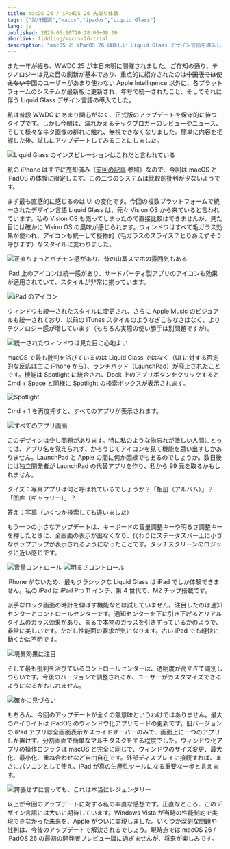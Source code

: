 ```yaml
---
title: macOS 26 / iPadOS 26 先取り体験
tags: ["試行錯誤","macos","ipados","Liquid Glass"]
lang: ja
published: 2025-06-10T20:18:00+08:00
abbrlink: fiddling/macos-26-trial
description: "macOS と iPadOS 26 は新しい Liquid Glass デザイン言語を導入し、インターフェースのスタイルが一新されました。アイコンやウィンドウの効果はよりモダンになり、特に iPad 上で実現されたウィンドウ化アプリモードは、生産性ツールへの転換を象徴しています。しかし、透明なコントロールセンターやランチパッドの統合など、一部のデザインは議論を呼び、ユーザー体験のさらなる改善が求められています。今回のアップデートには課題もありますが、将来の発展の基盤を築くものであり、期待が持てます。"
---
```


また一年が経ち、WWDC 25 が本日未明に開催されました。ご存知の通り、テクノロジーは見た目の刷新が基本であり、重点的に紹介されたのは<del>中国版では使えない</del>中国のユーザーがあまり使わない Apple Intelligence 以外に、各プラットフォームのシステムが最新版に更新され、年号で統一されたこと、そしてそれに伴う Liquid Glass デザイン言語の導入でした。

私は普段 WWDC にあまり関心がなく、正式版のアップデートを保守的に待つタイプです。しかし今朝は、溢れかえるテックブロガーのレビューやニュース、そして様々なネタ画像の群れに触れ、無視できなくなりました。簡単に内容を把握した後、試しにアップデートしてみることにしました。

![Liquid Glass のインスピレーションはこれだと言われている](https://blog-img.shinya.click/2025/10a1a04fe5272425d5df103b0403286b.png)

私の iPhone はすでに売却済み（[前回の記事](/ja/fiddling/one-month-using-android) 参照）なので、今回は macOS と iPadOS の体験に限定します。この二つのシステムは比較的批判が少ないようです。

まず最も直感的に感じるのは UI の変化です。今回の複数プラットフォームで統一されたデザイン言語 Liquid Glass は、元々 Vision OS から来ていると言われています。私の Vision OS も売ってしまったので直接比較はできませんが、見た目には確かに Vision OS の風味が感じられます。ウィンドウはすべて毛ガラス効果が使われ、アイコンも統一して擬物的（毛ガラスのスライス？とりあえずそう呼びます）なスタイルに変わりました。

![正直ちょっとパチモン感があり、昔の山寨スマホの雰囲気もある](https://blog-img.shinya.click/2025/a8cf24e6e65fb60e3b12459b13dd7b80.png)

iPad 上のアイコンは統一感があり、サードパーティ製アプリのアイコンも効果が適用されていて、スタイルが非常に揃っています。

![iPad のアイコン](https://blog-img.shinya.click/2025/7c1c0ec885660f91df41053898c0cd88.PNG)

ウィンドウも統一されたスタイルに変更され、さらに Apple Music のビジュアルも統一されており、以前の iTunes スタイルのようなぎこちなさはなく、よりテクノロジー感が増しています（もちろん実際の使い勝手は別問題ですが）。

![統一されたウィンドウは見た目に心地よい](https://blog-img.shinya.click/2025/7b73e36fb041c8dc5e7ff9aad0faeb57.png)

macOS で最も批判を浴びているのは Liquid Glass ではなく（UI に対する否定的な反応は主に iPhone から）、ランチパッド（LaunchPad）が廃止されたことです。機能は Spotlight に統合され、Dock 上のアプリボタンをクリックすると Cmd + Space と同様に Spotlight の検索ボックスが表示されます。

![Spotlight](https://blog-img.shinya.click/2025/4b190a366a67d3f5dc14bea1491ebb92.png)

Cmd + 1 を再度押すと、すべてのアプリが表示されます。

![すべてのアプリ画面](https://blog-img.shinya.click/2025/9b74ffbd1b34ef15ef5b320135c653d7.png)

このデザインは少し問題があります。特に私のような物忘れが激しい人間にとっては、アプリ名を覚えられず、かろうじてアイコンを見て機能を思い出すしかありません。LaunchPad と Apple の間に何か因縁でもあるのでしょうか。数日後には独立開発者が LaunchPad の代替アプリを作り、私から 99 元を取るかもしれません。

クイズ：写真アプリは何と呼ばれているでしょうか？「相册（アルバム）」？「图库（ギャラリー）」？

答え：写真（いくつか検索しても違いました）

もう一つの小さなアップデートは、キーボードの音量調整キーや明るさ調整キーを押したときに、全画面の表示が出なくなり、代わりにステータスバー上に小さなポップアップが表示されるようになったことです。タッチスクリーンのロジックに近い感じです。

![音量コントロール](https://blog-img.shinya.click/2025/85841f6a20fe5bc87d2e4e7036e7e1ec.png)
![明るさコントロール](https://blog-img.shinya.click/2025/c781da9ec7dfac96e7588a8faa047df5.png)

iPhone がないため、最もクラシックな Liquid Glass は iPad でしか体験できません。私の iPad は iPad Pro 11 インチ、第 4 世代で、M2 チップ搭載です。

派手なロック画面の時計を伸ばす機能などは試していません。注目したのは通知センターとコントロールセンターです。通知センターを下に引き下げるとリアルタイムのガラス効果があり、まるで本物のガラスを引きずっているかのようで、非常に美しいです。ただし性能面の要求が気になります。古い iPad でも軽快に動くかは不明です。

![境界効果に注目](https://blog-img.shinya.click/2025/acbdd751ce6b1ca0c76301c826274aea.PNG)

そして最も批判を浴びているコントロールセンターは、透明度が高すぎて識別しづらいです。今後のバージョンで調整されるか、ユーザーがカスタマイズできるようになるかもしれません。

![確かに見づらい](https://blog-img.shinya.click/2025/e4cd043a2db8acf7c8a5d12f3c90065e.PNG)

もちろん、今回のアップデートが全くの無意味というわけではありません。最大のハイライトは iPadOS のウィンドウ化アプリモードの更新です。旧バージョンの iPad アプリは全画面表示かスライドオーバーのみで、画面上に一つのアプリしか置けず、分割画面で簡単なマルチタスクをする程度でした。ウィンドウ化アプリの操作ロジックは macOS と完全に同じで、ウィンドウのサイズ変更、最大化、最小化、重ね合わせなど自由自在です。外部ディスプレイに接続すれば、まさにパソコンとして使え、iPad が真の生産性ツールになる重要な一歩と言えます。

![誇張せずに言っても、これは本当にレジェンダリー](https://blog-img.shinya.click/2025/4846d5e04b7811a0435573f43d26dfec.PNG)

以上が今回のアップデートに対する私の率直な感想です。正直なところ、このデザイン言語には大いに期待しています。Windows Vista が当時の性能制約で実現できなかった未来を、Apple がついに実現しました。いくつか深刻な問題や批判は、今後のアップデートで解決されるでしょう。現時点では macOS 26 / iPadOS 26 の最初の開発者プレビュー版に過ぎませんが、将来が楽しみです。